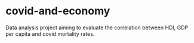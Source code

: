 # covid-and-economy
Data analysis project aiming to evaluate the correlation between HDI, GDP per capita and covid mortality rates.
